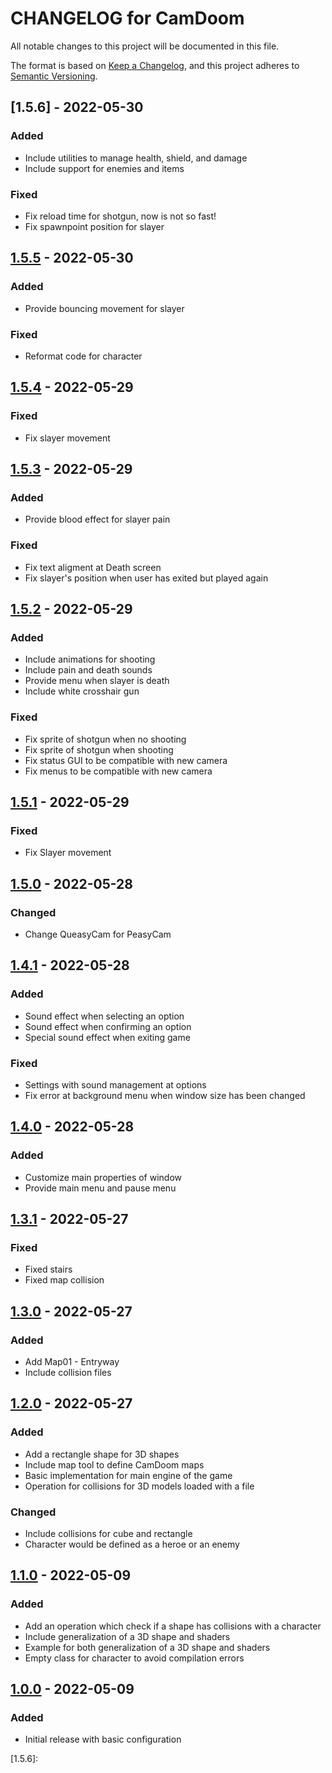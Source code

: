 # CHANGELOG for CamDoom

All notable changes to this project will be documented in this file.

The format is based on [Keep a Changelog](https://keepachangelog.com/en/1.0.0/),
and this project adheres to [Semantic Versioning](https://semver.org/spec/v2.0.0.html).

## [1.5.6] - 2022-05-30

### Added

- Include utilities to manage health, shield, and damage
- Include support for enemies and items

### Fixed

- Fix reload time for shotgun, now is not so fast!
- Fix spawnpoint position for slayer

## [1.5.5] - 2022-05-30

### Added

- Provide bouncing movement for slayer

### Fixed

- Reformat code for character

## [1.5.4] - 2022-05-29

### Fixed

- Fix slayer movement

## [1.5.3] - 2022-05-29

### Added

- Provide blood effect for slayer pain

### Fixed

- Fix text aligment at Death screen
- Fix slayer's position when user has exited but played again

## [1.5.2] - 2022-05-29

### Added

- Include animations for shooting
- Include pain and death sounds
- Provide menu when slayer is death
- Include white crosshair gun

### Fixed

- Fix sprite of shotgun when no shooting
- Fix sprite of shotgun when shooting
- Fix status GUI to be compatible with new camera
- Fix menus to be compatible with new camera

## [1.5.1] - 2022-05-29

### Fixed

- Fix Slayer movement

## [1.5.0] - 2022-05-28

### Changed

- Change QueasyCam for PeasyCam

## [1.4.1] - 2022-05-28

### Added

- Sound effect when selecting an option
- Sound effect when confirming an option
- Special sound effect when exiting game

### Fixed

- Settings with sound management at options
- Fix error at background menu when window size has been changed

## [1.4.0] - 2022-05-28

### Added

- Customize main properties of window
- Provide main menu and pause menu

## [1.3.1] - 2022-05-27

### Fixed

- Fixed stairs
- Fixed map collision

## [1.3.0] - 2022-05-27

### Added

- Add Map01 - Entryway
- Include collision files

## [1.2.0] - 2022-05-27

### Added

- Add a rectangle shape for 3D shapes
- Include map tool to define CamDoom maps
- Basic implementation for main engine of the game
- Operation for collisions for 3D models loaded with a file

### Changed

- Include collisions for cube and rectangle
- Character would be defined as a heroe or an enemy

## [1.1.0] - 2022-05-09

### Added

- Add an operation which check if a shape has collisions with a character
- Include generalization of a 3D shape and shaders
- Example for both generalization of a 3D shape and shaders
- Empty class for character to avoid compilation errors

## [1.0.0] - 2022-05-09

### Added

- Initial release with basic configuration

[1.0.0]: https://github.com/HectorMartinAlvarez/CamDoom/tree/4d200b08d6a17109b672b9193a49068f4c0a7a96
[1.1.0]: https://github.com/HectorMartinAlvarez/CamDoom/tree/f40e5bb8848e8538e8a3a9430eda03e48b0a9352
[1.2.0]: https://github.com/HectorMartinAlvarez/CamDoom/tree/d4e95c3cf46a959efe560396d6b12df44ab3d88d
[1.3.0]: https://github.com/HectorMartinAlvarez/CamDoom/tree/ef1bab59cda2a820bf9ea3d8b34d616c8df33094
[1.3.1]: https://github.com/HectorMartinAlvarez/CamDoom/tree/24eba18fe14190edd987d20922ed4bf514a290b5
[1.4.0]: https://github.com/HectorMartinAlvarez/CamDoom/tree/761511afcd788a0c4dbcb86a139c91c5b54990fb
[1.4.1]: https://github.com/HectorMartinAlvarez/CamDoom/tree/8cb7d98fd43348409c011feb82e9eb1fdb8f16ac
[1.5.0]: https://github.com/HectorMartinAlvarez/CamDoom/tree/27321b556e7985b3daa6f591324c5a7df2ab9cd4
[1.5.1]: https://github.com/HectorMartinAlvarez/CamDoom/tree/158f5198d4f9cbf17492cd1c89e7a42d88929ce1
[1.5.2]: https://github.com/HectorMartinAlvarez/CamDoom/tree/1f8025eed5b6e7f5ba0fad9fd6e5cd768d82417b
[1.5.3]: https://github.com/HectorMartinAlvarez/CamDoom/tree/d86b8af79930fab8a6a2bccf2a9dbae7c70cf371
[1.5.4]: https://github.com/HectorMartinAlvarez/CamDoom/tree/a7a908136bffa6cf9d8571d9b59f7b9166f67fcc
[1.5.5]: https://github.com/HectorMartinAlvarez/CamDoom/tree/711c7ac5083e3cf5428ad6821b95105abe78641d
[1.5.6]:
